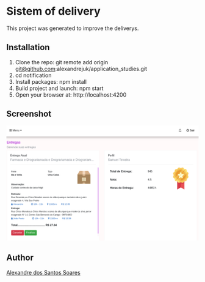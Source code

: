 # Sistem of delivery 

This project was generated to improve the deliverys.

## Installation

1. Clone the repo: git remote add origin git@github.com:alexandrejuk/application_studies.git
2. cd notification
3. Install packages: npm install
4. Build project and launch: npm start
5. Open your browser at: http://localhost:4200

## Screenshot
![iCalcPage](./screen-shot/delivery-screen.png)

## Author
[Alexandre dos Santos Soares](https://github.com/alexandrejuk)
